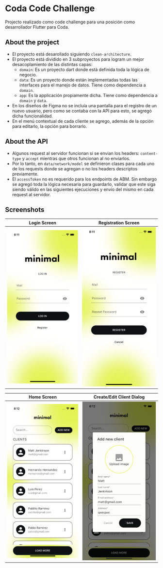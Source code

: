# Coda Code Challenge

Projecto realizado como code challenge para una posición como desarrollador Flutter para Coda.

## About the project
- El proyecto está desarollado siguiendo `clean-architecture`.
- El proyecto está dividido en 3 subproyectos para logram un mejor desacoplamiento de las distintas capas:
  - `domain`: Es un proyecto dart donde está definida toda la lógica de negocio.
  - `data`: Es un proyecto donde están implementadas todas las interfaces para el manejo de datos. Tiene como dependencia a `domain`.
  - `app`: Es la applicación propiamente dicha. Tiene como dependencia a `domain` y `data`.
- En los diseños de Figma no se incluía una pantalla para el registro de un nuevo usuario, pero como se contaba con la API para esto, se agregó dicha funcionalidad.
- En el menú contextual de cada cliente se agrego, además de la opción para editarlo, la opción para borrarlo.

## About the API
- Algunos request al servidor funcionan si se envian los headers: `content-type` y `accept` mientras que otros funcionan al no enviarlos.
- Por lo tanto, en `data/network/model` se definieron clases para cada uno de los requests donde se agregan o no los headers descriptos previamente.
- El `accessToken` no es requerido para los endpoints de ABM. Sin embargo se agregó toda la lógica necesaria para guardarlo, validar que este siga siendo válido en las siguientes ejecuciones y envío del mismo en cada request al servidor.

## Screenshots

Login Screen | Registration Screen
--- | ----
<img src="extras/login_screen.png" width="300"/> | <img src="extras/create_user_screen.png" width="300"/>

Home Screen | Create/Edit Client Dialog
--- | ----
<img src="extras/home_screen.png" width="300"/> | <img src="extras/client_form_dialog.png" width="300"/>